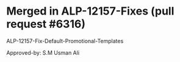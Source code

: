 # Merged in ALP-12157-Fixes (pull request #6316)

ALP-12157-Fix-Default-Promotional-Templates

Approved-by: S.M Usman Ali
